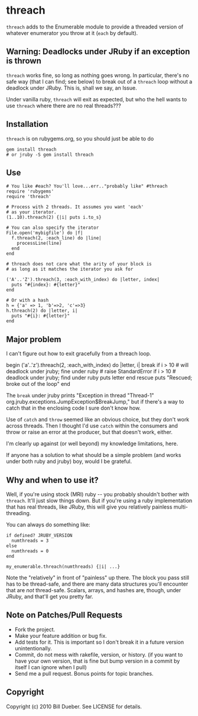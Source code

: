 # threach

`threach` adds to the Enumerable module to provide a threaded
version of whatever enumerator you throw at it (`each` by default).

## Warning: Deadlocks under JRuby if an exception is thrown

`threach` works fine, so long as nothing goes wrong. In particular, there's no safe way (that I can find; see below) to break out of a `threach` loop without a deadlock under JRuby. This is, shall we say, an Issue. 

Under vanilla ruby, `threach` will exit as expected, but who the hell wants to 
use `threach` where there are no real threads???

## Installation

`threach` is on rubygems.org, so you should just be able to do

    gem install threach
    # or jruby -S gem install threach

## Use

    # You like #each? You'll love...err.."probably like" #threach
    require 'rubygems'
    require 'threach'
    
    # Process with 2 threads. It assumes you want 'each'
    # as your iterator.
    (1..10).threach(2) {|i| puts i.to_s}  

    # You can also specify the iterator
    File.open('mybigfile') do |f|
      f.threach(2, :each_line) do |line|
        processLine(line)
      end
    end

    # threach does not care what the arity of your block is
    # as long as it matches the iterator you ask for

    ('A'..'Z').threach(3, :each_with_index) do |letter, index|
      puts "#{index}: #{letter}"
    end

    # Or with a hash
    h = {'a' => 1, 'b'=>2, 'c'=>3}
    h.threach(2) do |letter, i|
      puts "#{i}: #{letter}"
    end

## Major problem

I can't figure out how to exit gracefully from a threach loop. 

  begin
    ('a'..'z').threach(2, :each_with_index) do |letter, i|
      break if i > 10  # will deadlock under jruby; fine under ruby
      # raise StandardError if i > 10 # deadlock under jruby; find under ruby
      puts letter
    end
  rescue 
    puts "Rescued; broke out of the loop"
  end

The `break` under jruby prints "Exception in thread "Thread-1" org.jruby.exceptions.JumpException$BreakJump," but if there's a way to catch that in the enclosing code I sure don't know how. 

Use of `catch` and `throw` seemed like an obvious choice, but they don't work across threads. Then I thought I'd use `catch` within the consumers and throw or raise an error at the producer, but that doesn't work, either. 

I'm clearly up against (or well beyond) my knowledge limitations, here.

If anyone has a solution to what should be a simple problem (and works under both ruby and jruby) boy, would I be grateful.

## Why and when to use it?

Well, if you're using stock (MRI) ruby -- you probably shouldn't bother with `threach`. It'll just slow things down. But if you're using a ruby implementation that has real threads, like JRuby, this will give you relatively painless multi-threading.

You can always do something like:

    if defined? JRUBY_VERSION
      numthreads = 3
    else
      numthreads = 0
    end

    my_enumerable.threach(numthreads) {|i| ...}

Note the "relatively" in front of "painless" up there. The block you pass still has to be thread-safe, and there are many data structures you'll encounter that are *not* thread-safe. Scalars, arrays, and hashes are, though, under JRuby, and that'll get you pretty far.



## Note on Patches/Pull Requests
 
* Fork the project.
* Make your feature addition or bug fix.
* Add tests for it. This is important so I don't break it in a
  future version unintentionally.
* Commit, do not mess with rakefile, version, or history.
  (if you want to have your own version, that is fine but bump version in a commit by itself I can ignore when I pull)
* Send me a pull request. Bonus points for topic branches.

## Copyright

Copyright (c) 2010 Bill Dueber. See LICENSE for details.
